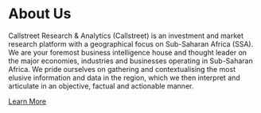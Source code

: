 # About Us

Callstreet Research & Analytics (Callstreet) is an investment and market
research platform with a geographical focus on Sub-Saharan Africa (SSA). We are
your foremost business intelligence house and thought leader on the major
economies, industries and businesses operating in Sub-Saharan Africa. We pride
ourselves on gathering and contextualising the most elusive information and data in
the region, which we then interpret and articulate in an objective, factual and
actionable manner.

[Learn More](#!/about)
